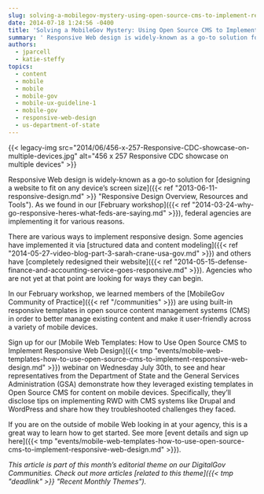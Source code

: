 ```yaml
---
slug: solving-a-mobilegov-mystery-using-open-source-cms-to-implement-responsive-web-design
date: 2014-07-18 1:24:56 -0400
title: 'Solving a MobileGov Mystery: Using Open Source CMS to Implement Responsive Web Design'
summary: ' Responsive Web design is widely-known as a go-to solution for designing a website to fit on any device’s screen size. As we found in our February workshop, federal agencies are implementing it for various reasons. There are various ways to implement responsive'
authors:
  - jparcell
  - katie-steffy
topics:
  - content
  - mobile
  - mobile
  - mobile-gov
  - mobile-ux-guideline-1
  - mobile-gov
  - responsive-web-design
  - us-department-of-state
---
```


{{< legacy-img src="2014/06/456-x-257-Responsive-CDC-showcase-on-multiple-devices.jpg" alt="456 x 257 Responsive CDC showcase on multiple devices" >}}

Responsive Web design is widely-known as a go-to solution for [designing a website to fit on any device’s screen size]({{< ref "2013-06-11-responsive-design.md" >}} "Responsive Design Overview, Resources and Tools"). As we found in our [February workshop]({{< ref "2014-03-24-why-go-responsive-heres-what-feds-are-saying.md" >}}), federal agencies are implementing it for various reasons.

There are various ways to implement responsive design. Some agencies have implemented it via [structured data and content modeling]({{< ref "2014-05-27-video-blog-part-3-sarah-crane-usa-gov.md" >}}) and others have [completely redesigned their website]({{< ref "2014-05-15-defense-finance-and-accounting-service-goes-responsive.md" >}}). Agencies who are not yet at that point are looking for ways they can begin.

In our February workshop, we learned members of the [MobileGov Community of Practice]({{< ref "/communities" >}}) are using built-in responsive templates in open source content management systems (CMS) in order to better manage existing content and make it user-friendly across a variety of mobile devices.

Sign up for our [Mobile Web Templates: How to Use Open Source CMS to Implement Responsive Web Design]({{< tmp "events/mobile-web-templates-how-to-use-open-source-cms-to-implement-responsive-web-design.md" >}}) webinar on Wednesday July 30th, to see and hear representatives from the Department of State and the General Services Administration (GSA) demonstrate how they leveraged existing templates in Open Source CMS for content on mobile devices. Specifically, they’ll disclose tips on implementing RWD with CMS systems like Drupal and WordPress and share how they troubleshooted challenges they faced.

If you are on the outside of mobile Web looking in at your agency, this is a great way to learn how to get started. See more [event details and sign up here]({{< tmp "events/mobile-web-templates-how-to-use-open-source-cms-to-implement-responsive-web-design.md" >}}).

_This article is part of this month&#8217;s editorial theme on our DigitalGov Communities. Check out more articles [related to this theme]({{< tmp "deadlink" >}} "Recent Monthly Themes")._
